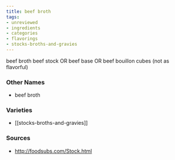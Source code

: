 ```yaml
---
title: beef broth
tags:
- unreviewed
- ingredients
- categories
- flavorings
- stocks-broths-and-gravies
---
```

beef broth beef stock OR beef base OR beef bouillon cubes (not as flavorful)

### Other Names

* beef broth

### Varieties

* [[stocks-broths-and-gravies]]

### Sources
* http://foodsubs.com/Stock.html
